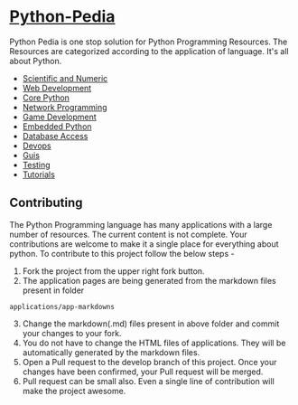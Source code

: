 # [Python-Pedia](https://pythonpedia.com/)

Python Pedia is one stop solution for Python Programming Resources. The Resources are categorized according to the application of language. It's all about Python.

* [Scientific and Numeric](https://pythonpedia.com/applications/scientific-and-numeric.html)
* [Web Development](https://pythonpedia.com/applications/web-development.html)
* [Core Python](https://pythonpedia.com/applications/core-python.html)
* [Network Programming](https://pythonpedia.com/applications/network-programming.html)
* [Game Development](https://pythonpedia.com/applications/game-development.html)
* [Embedded Python](https://pythonpedia.com/applications/embedded-python.html)
* [Database Access](https://pythonpedia.com/applications/database-access.html)
* [Devops](https://pythonpedia.com/applications/devops.html)
* [Guis](https://pythonpedia.com/applications/guis.html)
* [Testing](https://pythonpedia.com/applications/testing.html)
* [Tutorials](https://pythonpedia.com/applications/tutorials.html)

Contributing
------------

The Python Programming language has many applications with a large number of resources. The current content is not complete. Your contributions are welcome to make it a single place for everything about python. To contribute to this project follow the below steps - 

1. Fork the project from the upper right fork button.
2. The application pages are being generated from the markdown files present in folder 

  `applications/app-markdowns`

3. Change the markdown(.md) files present in above folder and commit your changes to your fork.
4. You do not have to change the HTML files of applications. They will be automatically generated by the markdown files.
5. Open a Pull request to the develop branch of this project. Once your changes have been confirmed, your Pull request will be merged.
6. Pull request can be small also. Even a single line of contribution will make the project awesome.
